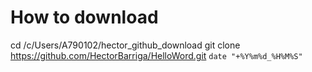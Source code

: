 # How to download
cd /c/Users/A790102/hector_github_download
git clone https://github.com/HectorBarriga/HelloWord.git `date "+%Y%m%d_%H%M%S"`
